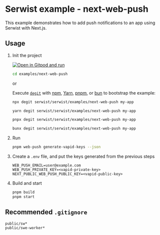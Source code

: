 # Serwist example - next-web-push

This example demonstrates how to add push notifications to an app using Serwist with Next.js.

## Usage

1. Init the project

   [![Open in Gitpod and run](https://img.shields.io/badge/Open%20In-Gitpod.io-%231966D2?style=for-the-badge&logo=gitpod)](https://gitpod.io/#https://github.com/serwist/serwist/)

   ```bash
   cd examples/next-web-push
   ```

   or

   Execute [`degit`](https://github.com/Rich-Harris/degit) with [npm](https://docs.npmjs.com/cli/init), [Yarn](https://yarnpkg.com/lang/en/docs/cli/create/), [pnpm](https://pnpm.io), or [bun](https://bun.sh) to bootstrap the example:

   ```bash
   npx degit serwist/serwist/examples/next-web-push my-app
   ```

   ```bash
   yarn degit serwist/serwist/examples/next-web-push my-app
   ```

   ```bash
   pnpx degit serwist/serwist/examples/next-web-push my-app
   ```

   ```bash
   bunx degit serwist/serwist/examples/next-web-push my-app
   ```

1. Run

   ```bash
   pnpm web-push generate-vapid-keys --json
   ```

1. Create a `.env` file, and put the keys generated from the previous steps

   ```shell
   WEB_PUSH_EMAIL=user@example.com
   WEB_PUSH_PRIVATE_KEY=<vapid-private-key>
   NEXT_PUBLIC_WEB_PUSH_PUBLIC_KEY=<vapid-public-key>
   ```

1. Build and start

   ```bash
   pnpm build
   pnpm start
   ```

## Recommended `.gitignore`

```gitignore
public/sw*
public/swe-worker*
```
